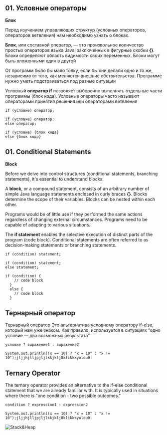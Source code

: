 ## 01. Условные операторы
**Блок**

Перед изучением управляющих структур (условных операторов, операторов ветвления) нам необходимо узнать о блоках.

**Блок**, или составной оператор, — это произвольное количество простых операторов языка Java, заключенных в фигурные скобки **{}**.
Блоки определяют область видимости своих переменных. Блоки могут быть вложенными один в другой

От программ было бы мало толку, если бы они делали одно и то же, независимо от того, как меняются внешние обстоятельства. Программе нужно уметь подстраиваться под разные ситуации

Условный **оператор if** позволяет выборочно выполнять отдельные части программы (блок кода). Условные операторы часто называют операторами принятия решения или операторами ветвления

```
if (условие) оператор;
```

```
if (условие) оператор;
else оператор;
```

```
if (условие) {блок кода}
else {блок кода}
```

## 01. Conditional Statements
**Block**

Before we delve into control structures (conditional statements, branching statements), it's essential to understand blocks.

A **block**, or a compound statement, consists of an arbitrary number of simple Java language statements enclosed in curly braces **{}**.
Blocks determine the scope of their variables. Blocks can be nested within each other.

Programs would be of little use if they performed the same actions regardless of changing external circumstances. Programs need to be capable of adapting to various situations.

The **if statement** enables the selective execution of distinct parts of the program (code block). Conditional statements are often referred to as decision-making statements or branching statements.


```if (condition) statement;```

```
if (condition) statement;
else statement;
```

```
if (condition) {
    // code block
  }
  else {
    // code block
  }
```



## Тернарный оператор
Тернарный оператор
Это альтернатива условному оператору if-else, который нам уже знаком.
Как правило, используется в ситуациях “одно условие — два возможных результата”

```
условие ? выражение1 : выражение2
```

```
System.out.println((x == 10) ? "x = 10" : "x != 10");jljjhjlljpjljlkkjklj8klikkkyulou0.
```


## Ternary Operator
The ternary operator provides an alternative to the if-else conditional statement that we are already familiar with. It is typically used in situations where there is "one condition - two possible outcomes."

```
condition ? expression1 : expression2
```

```
System.out.println((x == 10) ? "x = 10" : "x != 10");jljjhjlljpjljlkkjklj8klikkkyulou0.
```

![Stack&Heap](https://raw.githubusercontent.com/ait-tr/cohort35/main/basic_programming/lesson_07/img/Stack_Heap.jpeg)